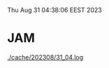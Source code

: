 Thu Aug 31 04:38:06 EEST 2023
# JAM
<a href='./cache/202308/31_04.log'>./cache/202308/31_04.log</a>
